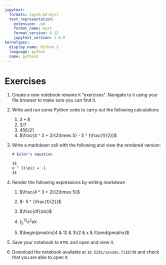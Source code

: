 ```yaml
---
jupytext:
  formats: ipynb,md:myst
  text_representation:
    extension: .md
    format_name: myst
    format_version: 0.12
    jupytext_version: 1.6.0
kernelspec:
  display_name: Python 3
  language: python
  name: python3
---
```


# Exercises

1.  Create a new notebook rename it "exercises". Navigate to it using
    your file browser to make sure you can find it.
2.  Write and run some Python code to carry out the following
    calculations

    1.  $3 + 8$
    2.  $3 / 7$
    3.  $456 / 21$
    4.  $\frac{4 ^ 3 + 2}{2\times 5} - 5 ^ {\frac{1}{2}}$

3.  Write a markdown cell with the following and view the rendered
    version:

    ```markdown
    # Euler's equation

    $$
    e ^ {i\pi} = -1
    $$
    ```

4.  Render the following expressions by writing markdown

    1.  $\frac{4 ^ 3 + 2}{2\times 5}$

    2.  $- 5 ^ {\frac{1}{2}}$

    3.  $\frac{df}{dx}$

    4.  $\int_{5}^{12}x^2dx$

    5.  $\begin{pmatrix}4 & 12 & 3\\2 & x & i\\\end{pmatrix}$

5.  Save your notebook to `HTML` and open and view it.
6.  Download the notebook available at `10.5281/zenodo.7118738` and
    check that you are able to open it.
